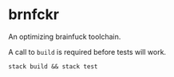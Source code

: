 # brnfckr
An optimizing brainfuck toolchain.


A call to `build` is required before tests will work.

```
stack build && stack test
```
